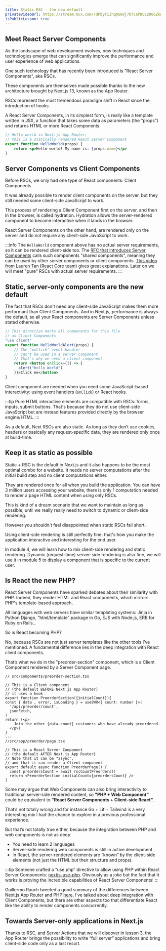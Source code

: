 ```yaml
---
title: Static RSC - the new default
privateVideoUrl: https://stream.mux.com/FdPbyFi3hqmG00j7h7CaPDC62006ZkAQbRm3rr02FVe02f4.m3u8
isPublicLesson: true
---
```


## Meet React Server Components

As the landscape of web development evolves, new techniques and technologies emerge that can significantly improve the performance and user experience of web applications. 

One such technology that has recently been introduced is "React Server Components", aka RSCs. 

These components are themselves made possible thanks to the new architecture brought by Next.js 13, known as the App Router. 

RSCs represent the most tremendous paradigm shift in React since the introduction of hooks.

A React Server Components, in its simplest form, is really like a template written in JSX, a function that takes some data as parameters (the “props”) and returns HTML or more React Components.

```jsx
// Hello world in Next.js App Router:
// this is a statically rendered React Server Component
export function HelloWorld(props) {
    return <p>Hello world! My name is: {props.name}</p>
}
```

## Server Components vs Client Components

Before RSCs, we only had one type of React components: Client Components. 

It was already possible to render client components on the server, but they still needed some client-side JavaScript to work.

This process of rendering a Client Component first on the server, and then in the browser, is called hydration. Hydration allows the server-rendered component to become interactive when it lands in the browser.

React Server Components on the other hand, are rendered only on the server and do not require any client-side JavaScript to work. 

:::info
The `HelloWorld` component above has no actual server requirements, so it can be rendered client-side too. The [RFC that introduces Server Components](https://github.com/reactjs/rfcs/blob/bf51f8755ddb38d92e23ad415fc4e3c02b95b331/text/0000-server-components.md#sharing-code-between-server-and-client) calls such components "shared components", meaning they can be used by other server components or client components. [This video from Lauren Tan (React Core team)](https://www.youtube.com/watch?v=TQQPAU21ZUw&t=1707s) gives great explanations. Later on we will meet "pure" RSCs with actual server requirements.
:::

## Static, server-only components are the new default

The fact that RSCs don't need any client-side JavaScript makes them more performant than Client Components. And in Next.js, performance is always the default, so all your React components are Server Components unless stated otherwise.

```jsx
// This directive marks all components for this file
// as Client Components
"use client"
export function HelloWorldAlert(props) {
    // The "onClick" event handler
    // can't be used in a server component
    // That's why we need a client component
    return <button onClick={() => {
      alert("Hello World")
    }}>Click me</button>
}
```

Client component are needed when you need some JavaScript-based interactivity: using event handlers (`onClick`) or React hooks.

:::tip
Pure HTML interactive elements are compatible with RSCs: forms, inputs, submit buttons. That's because they do not use client-side JavaScript but are instead features provided directly by the browser engine/HTML.
:::

As a default, Next RSCs are also static. As long as they don’t use cookies, headers or basically any request-specific data, they are rendered only once at build-time.

## Keep it as static as possible

Static + RSC is the default in Next.js and it also happens to be the most optimal combo for a website. It needs no server computations after the initial build step and no client computations either. 

They are rendered once for all when you build the application. You can have 3 million users accessing your website, there is only 1 computation needed to render a page HTML content when using only RSCs.

This is kind of a dream scenario that we want to maintain as long as possible, until we really really need to switch to dynamic or client-side rendering.

However you shouldn't feel disappointed when static RSCs fall short. 

Using client-side rendering is still perfectly fine: that's how you make the application interactive and interesting for the end user. 

In module 4, we will learn how to mix client-side rendering and static rendering. Dynamic (request-time) server-side rendering is also fine, we will use it in module 5 to display a component that is specific to the current user.


## Is React the new PHP?

React Server Components have sparked debates about their similarity with PHP. Indeed, they render HTML and React components, which mirrors PHP's template-based approach. 

All languages with web servers have similar templating systems: Jinja in Python Django, “html/template” package in Go, EJS with Node.js, ERB for Ruby on Rails...

So is React becoming PHP? 

No, because RSCs are not just server templates like the other tools I’ve mentioned. A fundamental difference lies in the deep integration with React client components. 

That’s what we do in the "preorder-section" component, which is a Client Component rendered by a Server Component page.

```tsx
// src/components/preorder-section.tsx

// This is a Client component 
// (the default BEFORE Next.js App Router)
// it uses a hook
export function PreorderSection({initialCount}){ 
const { data , error, isLoading } = useSWR<{ count: number }>(
  '/api/preorder/count',
  jsonFetch,
)
return (<p>
    Join the other {data.count} customers who have already preordered.
  </p>)
}
---
//src/app/preorder/page.tsx

// This is a React Server Component 
// (the default AFTER Next.js App Router)
// Note that it can be "async",
// and that it can render a Client component
export default async function PreorderPage() {
  const preordersCount = await rscCountPreorders()
  return <PreorderSection initialCount={preordersCount} />
}
```

Some may argue that Web Components can also bring interactivity to traditional server-side rendered content, so **"PHP + Web Component"** could be equivalent to **"React Server Components + Client-side React"**.

That’s not totally wrong and for instance Go + Lit + Tailwind is a very interesting mix I had the chance to explore in a previous professional experience. 

But that’s not totally true either, because the integration between PHP and web components is not as deep: 
- You need to learn 2 languages
- Server-side rendering web components is still in active development
- In React, the server-rendered elements are “known” by the client-side elements (not just the HTML but their structure and props).


:::tip
Someone crafted a “use php” directive to allow using PHP within React Server Components: [nextjs-use-php](https://github.com/bufferhead-code/nextjs-use-php).
Obviously as a joke but the fact that it works is proving the incredible capabilities of React Server Components!
:::

Guillermo Rauch tweeted a good summary of the differences between Next.js App Router and PHP [here](https://twitter.com/rauchg/status/1728459008544272657). I've talked about deep integration with Client Components, but there are other aspects too that differentiate React like the ability to render components concurrently.


## Towards Server-only applications in Next.js

Thanks to RSC, and Server Actions that we will discover in lesson 3, the App Router brings the possibility to write “full server” applications and bring client-side code only as a last resort.
